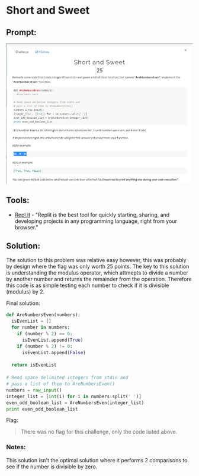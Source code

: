 # Short and Sweet
## Prompt:
![Replr1](/images/short_and_sweet_prompt.png)

## Tools:
- [Repl.it](https://repl.it/) - "Replit is the best tool for quickly starting, sharing, and developing projects in any programming language, right from your browser."

## Solution:
The solution to this problem was relative easy however, this was probably by design where the flag was only worth 25 points. The key to this solution is understanding the modulus operator, which attmepts to divide a number by another number and returns the remainder from the operation. Therefore this code is as simple testing each number to check if it is divisible (modulus) by 2. 

Final solution:
```python
def AreNumbersEven(numbers):
  isEvenList = []
  for number in numbers:
    if (number % 2) == 0:
      isEvenList.append(True)
    if (number % 2) != 0:
      isEvenList.append(False)
  
  return isEvenList

# Read space delimited integers from stdin and 
# pass a list of them to AreNumbersEven()
numbers = raw_input()
integer_list = [int(i) for i in numbers.split(' ')]
even_odd_boolean_list = AreNumbersEven(integer_list)
print even_odd_boolean_list 
```

Flag:
> There was no flag for this challenge, only the code listed above.

### Notes:
This solution isn't the optimal solution where it performs 2 comparisons to see if the number is divisible by zero. 